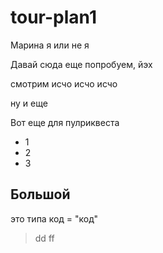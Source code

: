 # tour-plan1

Марина я или не я

Давай сюда еще попробуем, йэх

смотрим исчо исчо исчо

ну и еще

Вот еще для пулриквеста

* 1
* 2
* 3

## Большой

это типа код = "код"

> dd
> ff
